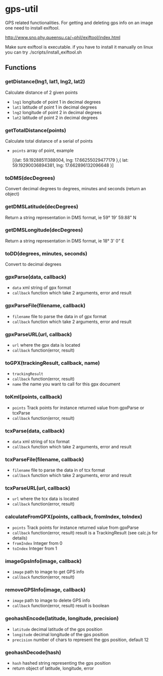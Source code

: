 gps-util
========

GPS related functionalities. For getting and deleting gps info on an image one need to install exiftool.

http://www.sno.phy.queensu.ca/~phil/exiftool/index.html

Make sure exiftool is executable. if you have to install it manually on linux you can try ./scripts/install_exiftool.sh

## Functions

### getDistance(lng1, lat1, lng2, lat2)

Calculate distance of 2 given points

* `lng1` longitude of point 1 in decimal degrees
* `lat1` latitude of point 1 in decimal degrees
* `lng2` longitude of point 2 in decimal degrees
* `lat2` latitude of point 2 in decimal degrees

### getTotalDistance(points)

Calculate total distance of a serial of points

* `points` array of point, example

	[{lat: 59.19288511388004,
	lng: 17.66255029477179
	},{
	lat: 59.19290036894381,
	lng: 17.662896132096648
	}]

### toDMS(decDegrees)
Convert decimal degrees to degrees, minutes and seconds (return an object)

### getDMSLatitude(decDegrees)
Return a string representation in DMS format, ie 59° 19' 59.88" N

### getDMSLongitude(decDegrees)
Return a string representation in DMS format, ie 18° 3' 0" E

### toDD(degrees, minutes, seconds)
Convert to decimal degrees

### gpxParse(data, callback)
* `data` xml string of gpx format
* `callback` function which take 2 arguments, error and result

### gpxParseFile(filename, callback)
* `filename` file to parse the data in of gpx format
* `callback` function which take 2 arguments, error and result

### gpxParseURL(url, callback)
* `url` where the gpx data is located
* `callback` function(error, result)

### toGPX(trackingResult, callback, name)
* `trackingResult`
* `callback` function(error, result)
* `name` the name you want to call for this gpx document

### toKml(points, callback)
* `points` Track points for instance returned value from gpxParse or tcxParse
* `callback` function(error, result)

### tcxParse(data, callback)
* `data` xml string of tcx format
* `callback` function which take 2 arguments, error and result

### tcxParseFile(filename, callback)
* `filename` file to parse the data in of tcx format
* `callback` function which take 2 arguments, error and result

### tcxParseURL(url, callback)
* `url` where the tcx data is located
* `callback` function(error, result)

### calculateFromGPX(points, callback, fromIndex, toIndex)
* `points` Track points for instance returned value from gpxParse
* `callback` function(error, result) result is a TrackingResult (see calc.js for details)
* `fromIndex` Integer from 0
* `toIndex` Integer from 1

### imageGpsInfo(image, callback)
* `image` path to image to get GPS info
* `callback` function(error, result)

### removeGPSInfo(image, callback)
* `image` path to image to delete GPS info
* `callback` function(error, result) result is boolean

### geohashEncode(latitude, longitude, precision)
* `latitude` decimal latitude of the gps position
* `longitude` decimal longitude of the gps position 
* `precision` number of chars to represent the gps position, default 12

### geohashDecode(hash)
* `hash` hashed string representing the gps position
* return object of latitude, longitude, error

